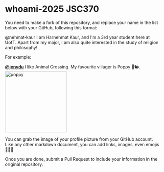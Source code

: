# whoami-2025 JSC370
You need to make a fork of this repository, and replace your name in the list below with your GitHub, following this format:

@nehmat-kaur I am Harnehmat Kaur, and I'm a 3rd year student here at UofT. Apart from my major, I am also quite interested in the study of religion and philosophy!

For example:

[**@jenydu**](https://github.com/jenydu) I like Animal Crossing. My favourite villager is Poppy 🍂🐿️. <img src="https://preview.redd.it/f79f0cv1o7j51.jpg?auto=webp&s=1e572edf80d0eba0c35c77c3c81231d9e626d366" alt="poppy" width="200px">

You can grab the image of your profile picture from your GitHub account. Like any other markdown document, you can add links, images, even emojis 🍋🍰🐸

Once you are done, submit a Pull Request to include your information in the original repository.
